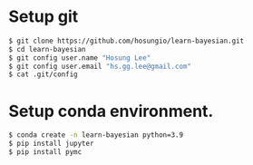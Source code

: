 # Setup git
```bash
$ git clone https://github.com/hosungio/learn-bayesian.git
$ cd learn-bayesian
$ git config user.name "Hosung Lee"
$ git config user.email "hs.gg.lee@gmail.com"
$ cat .git/config
```

# Setup conda environment.
```bash
$ conda create -n learn-bayesian python=3.9
$ pip install jupyter
$ pip install pymc
```
